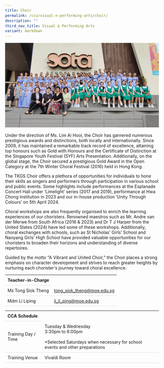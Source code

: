 ```yaml
---
title: Choir
permalink: /cca/visual-n-performing-arts/choir/
description: ""
third_nav_title: Visual & Performing Arts
variant: markdown
---
```

<style>
table {
  border-collapse: collapse;
  width: 100%;
}

th, td {
  padding: 8px;
  text-align: left;
  border-bottom: 1px solid #ddd;
}

tr:hover {background-color: #F5F5DC;}
</style>

<img src="/images/CCA/Choir/tkgschoir.gif">

<p>Under the direction of Ms. Lim Ai Hooi, the Choir has garnered numerous prestigious awards and distinctions, both locally and internationally.  Since 2009, it has maintained a remarkable track record of excellence, attaining top honours such as Gold with Honours and the Certificate of Distinction at the Singapore Youth Festival (SYF) Arts Presentation. Additionally, on the global stage, the Choir secured a prestigious Gold Award in the Open Category at the 7th Winter Choral Festival (2016) held in Hong Kong. </p>
<p>The TKGS Choir offers a plethora of opportunities for individuals to hone their skills as singers and performers through participation in various school and public events. Some highlights include performances at the Esplanade Concert Hall under ‘Limelight’ series (2017 and 2019), performance at Hwa Chong Institution in 2023 and our in-house production ‘Unity Through Colours’ on 5th April 2024. </p>
<p>Choral workshops are also frequently organised to enrich the learning experiences of our choristers. Renowned maestros such as Mr. Andre van der Merwe from South Africa (2016 &amp; 2023) and Dr T J Harper from the United States (2024) have led some of these workshops. Additionally, choral exchanges with schools, such as St Nicholas’ Girls’ School and Nanyang Girls’ High School have provided valuable opportunities for our choristers to broaden their horizons and understanding of diverse repertoires. </p>
<p>Guided by the motto "A Vibrant and United Choir," the Choir places a strong emphasis on character development and strives to reach greater heights by nurturing each chorister's journey toward choral excellence. </p>
<table>
	<tbody>
		<tr>
			<th colspan="1">Teacher-in-Charge</th>
		</tr>
		<tr>
			<td rowspan="1">Ms Tong Siok Theng </td>
			<td><a target="" href="mailto:tong_siok_theng@moe.edu.sg">tong_siok_theng@moe.edu.sg</a></td>
		</tr>
		<tr>
			<td rowspan="1">Mdm Li Liping</td>
			<td><a target="" href="mailto:li_li_ping@moe.edu.sg">li_li_ping@moe.edu.sg</a></td>
	</tr></tbody>
</table>
<table>
	<tbody>
		<tr>
			<th colspan="1">CCA Schedule</th>
</tr>
		<tr>
	<td rowspan="1"> Training Day / Time</td>
<td>Tuesday &amp; Wednesday<br> 
	3:30pm to 6:00pm<br>
		<br>
	*Selected Saturdays when necessary for school events and other preparations
			</td>
		</tr>
		<tr>
			<td rowspan="1">Training Venue</td>
			<td rowspan="1">Vivaldi Room</td>
		</tr>
	</tbody>
</table>